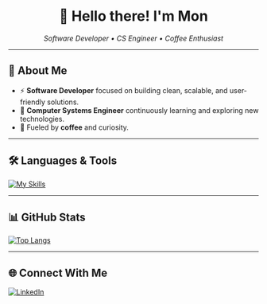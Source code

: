 <h1 align="center">👋 Hello there! I'm Mon</h1>

<p align="center">
  <em>Software Developer • CS Engineer • Coffee Enthusiast</em>
</p>

---

## 🚀 About Me

- ⚡ **Software Developer** focused on building clean, scalable, and user-friendly solutions.
- 🚀 **Computer Systems Engineer** continuously learning and exploring new technologies.
- 🍂 Fueled by **coffee** and curiosity.

---

## 🛠️ Languages & Tools

[![My Skills](https://skillicons.dev/icons?i=js,react,astro,tailwind,bootstrap,wordpress,java,python&theme=light)](https://skillicons.dev)

---

## 📊 GitHub Stats

[![Top Langs](https://github-readme-stats.vercel.app/api/top-langs/?username=RiviCodes&layout=compact&theme=default)](https://github.com/RiviCodes/github-readme-stats)

---

## 🌐 Connect With Me

[![LinkedIn](https://skillicons.dev/icons?i=linkedin)](https://www.linkedin.com/in/ramonriveram)
